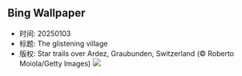 ## Bing Wallpaper
- 时间: 20250103
- 标题: The glistening village
- 版权: Star trails over Ardez, Graubunden, Switzerland (© Roberto Moiola/Getty Images)
![](https://cn.bing.com/th?id=OHR.ArdezSwitzerland_EN-US8405268165_UHD.jpg&rf=LaDigue_UHD.jpg&pid=hp&w=3840&h=2160&rs=1&c=4)
